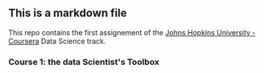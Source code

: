 ## This is a markdown file

This repo contains the first assignement of the [Johns Hopkins University - Coursera](https://www.coursera.org/jhu) Data Science track.
<br/>

### Course 1: the data Scientist's Toolbox 